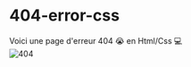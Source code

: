 # 404-error-css
Voici une page d'erreur 404 😭 en Html/Css 💻
<br>
![404](https://iyed-dev.github.io/404-error-css/404.png)

